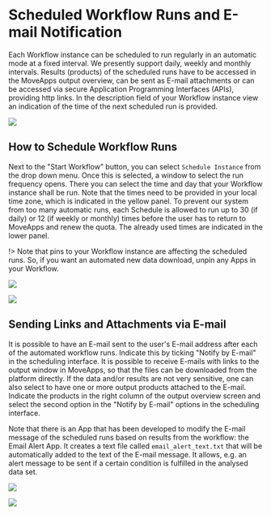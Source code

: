 # Scheduled Workflow Runs and E-mail Notification

Each Workflow instance can be scheduled to run regularly in an automatic mode at a fixed interval. We presently support daily, weekly and monthly intervals. Results (products) of the scheduled runs have to be accessed in the MoveApps output overview, can be sent as E-mail attachments or can be accessed via secure Application Programming Interfaces (APIs), providing http links. In the description field of your Workflow instance view an indication of the time of the next scheduled run is provided.

![](../files/Schedule_WFI.png)

## How to Schedule Workflow Runs

Next to the "Start Workflow" button, you can select `Schedule Instance` from the drop down menu. Once this is selected, a window to select the run frequency opens. There you can select the time and day that your Workflow instance shall be run. Note that the times need to be provided in your local time zone, which is indicated in the yellow panel. To prevent our system from too many automatic runs, each Schedule is allowed to run up to 30 (if daily) or 12 (if weekly or monthly) times before the user has to return to MoveApps and renew the quota. The already used times are indicated in the lower panel.

!> Note that pins to your Workflow instance are affecting the scheduled runs. So, if you want an automated new data download, unpin any Apps in your Workflow.

![](../files/schedule_button.png)

![](../files/Schedule_quota.png)

## Sending Links and Attachments via E-mail
It is possible to have an E-mail sent to the user's E-mail address after each of the automated workflow runs. Indicate this by ticking "Notify by E-mail" in the scheduling interface. It is possible to receive E-mails with links to the output window in MoveApps, so that the files can be downloaded from the platform directly. If the data and/or results are not very sensitive, one can also select to have one or more output products attached to the E-mail. Indicate the products in the right column of the output overview screen and select the second option in the "Notify by E-mail" options in the scheduling interface.

Note that there is an App that has been developed to modify the E-mail message of the scheduled runs based on results from the workflow: the Email Alert App. It creates a text file called `email_alert_text.txt` that will be automatically added to the text of the E-mail message. It allows, e.g. an alert message to be sent if a certain condition is fulfilled in the analysed data set.

![](../files/schedule_email.png)

![](../files/output_email_api.png)